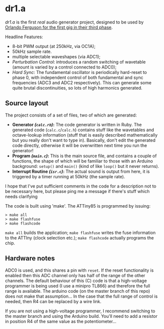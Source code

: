 # dr1.a

*dr1.a* is the first _real_ audio generator project, designed to be used by [Orlando Ferguson for the first gig in their third phase](https://youtu.be/1df9g67_uQI).

Headline Features:
* 8-bit PWM output (at 250kHz, via OC1A);
* 50kHz sample rate.
* multiple selectable waveshapes (via ADC1);
* _Perturbation Control_: introduces a random switching of wavetable (amount is varied by a control connected to ADC0);
* _Hard Sync_: The fundamental oscillator is periodically hard-reset to phase 0, with independent control of both fundamental and sync frequencies (ADC3 and ADC2 respectively). This can generate some quite brutal discontinuities, so lots of high harmonics generated.

## Source layout

The project consists of a set of files, two of which are generated:

* **Generator *(`calc.rb`)*:** The code generator is
written in Ruby. The generated
code (`calc.c`/`calc.h`) contains stuff like the wavetables and octave-lookup
information (stuff that is easily described mathematically
but you really don't want to type in). Basically, don't edit
the generated code directly, otherwise it will be overwritten
next time you run the generator!
* **Program *(`main.c`)*:** This is the main source file, and contains a couple of functions, the shape of which will be familiar to those with an Arduino background: `setup()` and `main()` (kind of like `loop()` but it never returns).
* **Interrupt Routine *(`isr.c`)*:** The actual sound is output from here, it is triggered by a timer running at 50kHz (the sample rate).

I hope that I've put sufficient comments in the code for a description not to be necessary here, but please ping me a message if there's stuff which needs clarifying

The code is built using 'make'. The ATTiny85 is programmed by issuing:
````
> make all
> make flashfuse
> make flashcode
````
`make all` builds the application; `make flashfuse` writes the fuse information to the ATTIny (clock selection etc.); `make flashcode` actually programs the chip.

## Hardware notes

ADC0 is used, and this shares a pin with `reset`. If the reset functionality is enabled then this ADC channel only has half of the range of the other channels. The default behaviour of this (C) code is that a high-voltage programmer is being used (I use a minipro TL866) and therefore the full range is available. The arduino code (on the master branch of this repo) does not make that assumption… In the case that the full range of control is needed, then R4 can be replaced by a wire link.

If you are not using a high-voltage programmer, I recommend switching to the master branch and using the Arduino build. You'll need to add a resistor in position R4 of the same value as the potentiometer…
